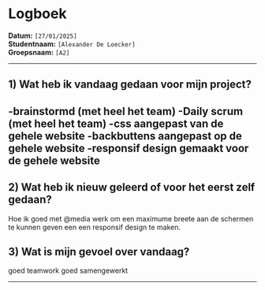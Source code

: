 # Logboek

**Datum:** `[27/01/2025]`  
**Studentnaam:** `[Alexander De Loecker]`  
**Groepsnaam:** `[A2]`

---

## 1) Wat heb ik vandaag gedaan voor mijn project?

-brainstormd (met heel het team)
-Daily scrum (met heel het team)
-css aangepast van de gehele website
-backbuttens aangepast op de gehele website
-responsif design gemaakt voor de gehele website
-

## 2) Wat heb ik nieuw geleerd of voor het eerst zelf gedaan?

Hoe ik goed met @media werk om een maximume breete aan de schermen te kunnen geven een een responsif design te maken.


## 3) Wat is mijn gevoel over vandaag?

goed teamwork goed samengewerkt

---
